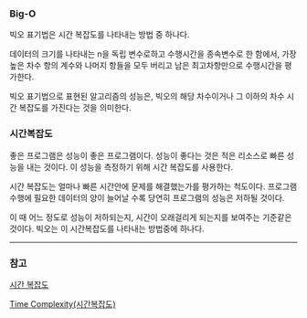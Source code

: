 ### Big-O

빅오 표기법은 시간 복잡도를 나타내는 방법 중 하나다. 

데이터의 크기를 나타내는 n을 독립 변수로하고 수행시간을 종속변수로 한 함에서, 가장 높은 차수 항의 계수와 나머지 항들을 모두 버리고 남은 최고차항만으로 수행시간을 평가한다. 

빅오 표기법으로 표현된 알고리즘의 성능은, 빅오의 해당 차수이거나 그 이하의 차수 시간 복잡도를 가진다는 것을 의미한다. 

### 시간복잡도

좋은 프로그램은 성능이 좋은 프로그램이다. 성능이 좋다는 것은 적은 리소스로 빠른 성능을 내는 것이다. 이 성능을 측정하기 위해 시간 복잡도를 사용한다. 

시간 복잡도는 얼마나 빠른 시간안에 문제를 해결했는가를 평가하는 척도이다. 프로그램 수행에 필요한 데이터의 양이 늘어날 수록 당연히 프로그램의 성능은 저하될 것이다. 

이 때 어느 정도로 성능이 저하되는지, 시간이 오래걸리게 되는지를 보여주는 기준같은 것이다. 빅오는 이 시간복잡도를 나타내는 방법중에 하나다.

---
### 참고
[시간 복잡도](https://ko.wikipedia.org/wiki/%EC%8B%9C%EA%B0%84_%EB%B3%B5%EC%9E%A1%EB%8F%84)

[Time Complexity(시간복잡도)](https://velog.io/@bathingape/Time-Complexity%EC%8B%9C%EA%B0%84%EB%B3%B5%EC%9E%A1%EB%8F%84)